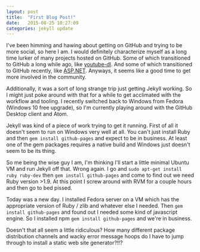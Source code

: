 ```yaml
---
layout: post
title:  "First Blog Post!"
date:   2015-08-25 10:27:09
categories: jekyll update
---
```

I've been himming and hawing about getting on GitHub and trying to be more social, so here I am. I would definitely characterize myself as a long time lurker of many projects hosted on GitHub. Some of which transitioned to GitHub a long while ago, like [youtube-dl][youtube-dl]. And some of which transitioned to GitHub recently, like [ASP.NET][aspnet]. Anyways, it seems like a good time to get more involved in the community.

Additionally, it was a sort of long strange trip just getting Jekyll working. So I might just poke around with that for a while to get acclimated with the workflow and tooling. I recently switched back to Windows from Fedora (Windows 10 free upgrade), so I'm currently playing around with the GitHub Desktop client and Atom.

Jekyll was kind of a piece of work trying to get it running. First of all it doesn't seem to run on Windows very well at all. You can't just install Ruby and then `gem install github-pages` and expect to be in business. At least one of the gem packages requires a native build and Windows just doesn't seem to be its thing.

So me being the wise guy I am, I'm thinking I'll start a little minimal Ubuntu VM and run Jekyll off that. Wrong again. I go and `sudo apt-get install ruby ruby-dev` then `gem install github-pages` and come to find out we need Ruby version >1.9. At this point I screw around with RVM for a couple hours and then go to bed pissed.

Today was a new day. I installed Fedora server on a VM which has the appropriate version of Ruby / zlib and whatever else I needed. Then `gem install github-pages` and found out I needed some kind of javascript engine. So I installed npm `gem install github-pages` and we're in business.

Doesn't that all seem a little ridiculous? How many different package distribution channels and wacky error message hoops do I have to jump through to install a static web site generator?!!?

[youtube-dl]:      https://github.com/rg3/youtube-dl
[aspnet]:   https://github.com/aspnet
